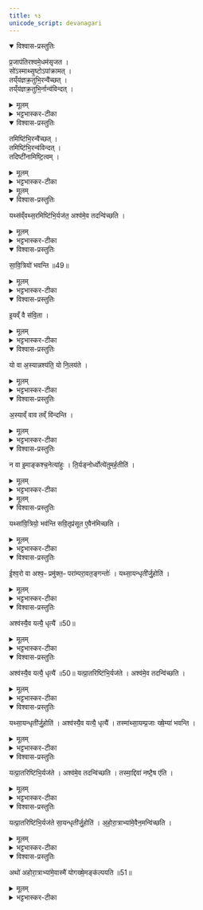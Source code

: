 ```yaml
---
title: १३
unicode_script: devanagari
---
```

<details open><summary>विश्वास-प्रस्तुतिः</summary>

प्र॒जाप॑तिरश्वमे॒धम॑सृजत ।  
सो॑ऽस्माथ्सृ॒ष्टोऽपा॑क्रामत् ।  
तय्ँय॑ज्ञक्र॒तुभि॒रन्वै॑च्छत् ।  
तय्ँय॑ज्ञक्र॒तुभि॒र्नान्व॑विन्दत् ।  
</details>

<details><summary>मूलम्</summary>

प्र॒जाप॑तिरश्वमे॒धम॑सृजत ।  
सो॑ऽस्माथ्सृ॒ष्टोऽपा॑क्रामत् ।  
तय्ँय॑ज्ञक्र॒तुभि॒रन्वै॑च्छत् ।  
तय्ँय॑ज्ञक्र॒तुभि॒र्नान्व॑विन्दत् ।  
</details>

<details><summary>भट्टभास्कर-टीका</summary>

1प्रजापतिरश्वमेधमिति ॥ यज्ञक्रतवो यूपवन्तः ।
</details>

<details open><summary>विश्वास-प्रस्तुतिः</summary>

तमिष्टि॑भि॒रन्वै॑च्छत् ।  
तमिष्टि॑भि॒रन्व॑विन्दत् ।  
तदिष्टी॑नामिष्टि॒त्वम् ।  
</details>

<details><summary>मूलम्</summary>

तमिष्टि॑भि॒रन्वै॑च्छत् ।  
तमिष्टि॑भि॒रन्व॑विन्दत् ।  
तदिष्टी॑नामिष्टि॒त्वम् ।  
</details>

<details><summary>भट्टभास्कर-टीका</summary>

इष्टित्वमिति । इष्यते प्राप्यते अश्वमेध आभिरिति इष्टयः 'इष गतौ' यद्वा - इच्छैव लाभान्ता ।
</details>


<details><summary>मूलम्</summary>

यथ्स॑व्ँवथ्स॒रमिष्टि॑भि॒र्यज॑ते ।
अश्व॑मे॒व तदन्वि॑च्छति ।
</details>

<details open><summary>विश्वास-प्रस्तुतिः</summary>

यथ्स॑व्ँवथ्स॒रमिष्टि॑भि॒र्यज॑त॒ अश्व॑मे॒व तदन्वि॑च्छति ।
</details>

<details><summary>मूलम्</summary>

यथ्स॑व्ँवथ्स॒रमिष्टि॑भि॒र्यज॑त॒ अश्व॑मे॒व तदन्वि॑च्छति ।
</details>

<details><summary>भट्टभास्कर-टीका</summary>

इष्टिभिरिति । सावित्रीभिरश्वस्यापक्रान्तस्य अन्वेषणस्थानीयं तत् यत्संवत्सरमिष्टिभिर्यजते ॥
</details>

<details open><summary>विश्वास-प्रस्तुतिः</summary>

सा॒वि॒त्रियो॑ भवन्ति ॥49॥  
</details>

<details><summary>मूलम्</summary>

सा॒वि॒त्रियो॑ भवन्ति ॥49॥  
</details>

<details><summary>भट्टभास्कर-टीका</summary>

2सावित्रियः सवित्रेऽष्टाकपालाः । विहितानामेव पुनर्वचनं गुणान्तराभिधानार्थम् ।
</details>

<details open><summary>विश्वास-प्रस्तुतिः</summary>

इ॒यव्ँ वै स॑वि॒ता ।
</details>

<details><summary>मूलम्</summary>

इ॒यव्ँ वै स॑वि॒ता ।
</details>

<details><summary>भट्टभास्कर-टीका</summary>

इयं वा इति । सर्वस्य प्रेरयित्री अनुज्ञात्री वा ।
</details>

<details open><summary>विश्वास-प्रस्तुतिः</summary>

यो वा अ॒स्यान्नश्य॑ति॒ यो नि॒लय॑ते ।
</details>

<details><summary>मूलम्</summary>

यो वा अ॒स्यान्नश्य॑ति॒ यो नि॒लय॑ते ।
</details>

<details><summary>भट्टभास्कर-टीका</summary>

तत्कथमित्याह - यो वा अस्यामिति । यः पदार्थोऽस्यां नश्यति पलायते अदर्शनं गच्छति वा, यश्च निलयते स्वदेशे निलीनो भवति अपवरकादौ सुरक्षितस्तिष्ठति । लीयतेर्व्यत्ययेन शप् ।
</details>

<details open><summary>विश्वास-प्रस्तुतिः</summary>

अ॒स्याव्ँ वाव तव्ँ वि॑न्दन्ति ।
</details>

<details><summary>मूलम्</summary>

अ॒स्याव्ँ वाव तव्ँ वि॑न्दन्ति ।
</details>

<details><summary>भट्टभास्कर-टीका</summary>

तं सर्वमप्यस्यां पृथिव्यामेव विन्दन्ति लभन्ते न तामतीत्य गच्छन्ति ॥
</details>

<details open><summary>विश्वास-प्रस्तुतिः</summary>

न वा इ॒माङ्कश्च॒नेत्या॑हुः ।
ति॒र्यङ्नोर्ध्वोत्ये॑तुमर्ह॒तीति॑ ।
</details>

<details><summary>मूलम्</summary>

न वा इ॒माङ्कश्च॒नेत्या॑हुः ।
ति॒र्यङ्नोर्ध्वोत्ये॑तुमर्ह॒तीति॑ ।
</details>

<details><summary>भट्टभास्कर-टीका</summary>

3तदेवाह - न वा इति ॥ इत्याहुरित्येतत् अर्हतीत्यस्यानन्तरं द्रष्टव्यम् । कश्चन कश्चिदपि गोपक्ष्यादिः तिर्यग्देहः, ऊर्ध्वदेहः पुरुषादिश्च इमां अत्येतुं अतिक्रम्य गन्तुं नार्हति न शक्नोतीत्याहुः पुराविदः ।
</details>


<details><summary>मूलम्</summary>

यथ्सा॑वि॒त्रियो॒ भव॑न्ति ।
स॒वि॒तृप्र॑सूत ए॒वैन॑मिच्छति ।
</details>

<details open><summary>विश्वास-प्रस्तुतिः</summary>

यथ्सा॑वि॒त्रियो॒ भव॑न्ति  सवि॒तृप्र॑सूत ए॒वैन॑मिच्छति ।
</details>

<details><summary>मूलम्</summary>

यथ्सा॑वि॒त्रियो॒ भव॑न्ति  सवि॒तृप्र॑सूत ए॒वैन॑मिच्छति ।
</details>

<details><summary>भट्टभास्कर-टीका</summary>

तस्मात् इयमेव सर्वस्य सवित्रीति सवितृत्वेनोपचर्यते । तस्मात्सावित्रत्वात् सवित्रैवानुज्ञात एनं अश्वं अनष्टं इच्छति नष्टमपि लभते वा । गत्यर्थस्य वर्णव्यत्ययेन छत्वम् ॥
</details>

<details open><summary>विश्वास-प्रस्तुतिः</summary>

ई॒श्व॒रो वा अश्व॒ᳶ प्रमु॑क्त॒ᳶ परा॑म्परा॒वत॒ङ्गन्तोः॑ ।
यथ्सा॒यन्धृती॑र्जु॒होति॑ ।
</details>

<details><summary>मूलम्</summary>

ई॒श्व॒रो वा अश्व॒ᳶ प्रमु॑क्त॒ᳶ परा॑म्परा॒वत॒ङ्गन्तोः॑ ।
यथ्सा॒यन्धृती॑र्जु॒होति॑ ।
</details>

<details><summary>भट्टभास्कर-टीका</summary>

4ईश्वरो वा इति ॥ प्रमुक्तत्वात् परांपरावतं अतिदूरदेशं गन्तुं ईश्वरः समर्थः स्यात् 'ईश्वरे तोसुन्कसुनौ' इति तोसुन् । 'उपसर्गाच्छन्दसि' इति वतिः ।
</details>

<details open><summary>विश्वास-प्रस्तुतिः</summary>

अश्व॑स्यै॒व यत्यै॒ धृत्यै॑ ॥50॥
</details>

<details><summary>मूलम्</summary>

अश्व॑स्यै॒व यत्यै॒ धृत्यै॑ ॥50॥
</details>

<details><summary>भट्टभास्कर-टीका</summary>

तस्मात् 'इह धृतिस्स्वाहा' इत्यादीनां धृतीनां सायं होमः अश्वस्य यत्यै यमनाय बन्धनाय भवति प्रमुक्तो न भवतीति यावत्, धृत्यै धारणाय भवति ॥
</details>

<details open><summary>विश्वास-प्रस्तुतिः</summary>

अश्व॑स्यै॒व यत्यै॒ धृत्यै॑ ॥50॥ यत्प्रा॒तरिष्टि॑भि॒र्यज॑ते ।
अश्व॑मे॒व तदन्वि॑च्छति ।
</details>

<details><summary>मूलम्</summary>

अश्व॑स्यै॒व यत्यै॒ धृत्यै॑ ॥50॥ यत्प्रा॒तरिष्टि॑भि॒र्यज॑ते ।
अश्व॑मे॒व तदन्वि॑च्छति ।
</details>

<details><summary>भट्टभास्कर-टीका</summary>

5यदित्यादि ॥ एवमुक्तेन प्रकारेण प्रातरिष्टिभिर्विमुक्तं अश्वं अन्विच्छति, सायं धृतिभिरविमुक्तत्वमेव क्रियत इति ।
</details>

<details open><summary>विश्वास-प्रस्तुतिः</summary>

यथ्सा॒यन्धृती॑र्जु॒होति॑ ।
अश्व॑स्यै॒व यत्यै॒ धृत्यै॑ ।
तस्मा॑थ्सा॒यम्प्र॒जाः ख्षे॒म्या॑ भवन्ति ।
</details>

<details><summary>मूलम्</summary>

यथ्सा॒यन्धृती॑र्जु॒होति॑ ।
अश्व॑स्यै॒व यत्यै॒ धृत्यै॑ ।
तस्मा॑थ्सा॒यम्प्र॒जाः ख्षे॒म्या॑ भवन्ति ।
</details>

<details><summary>भट्टभास्कर-टीका</summary>

क्षेम्या इति । क्षेमे साधवः क्षेमे भवा वा सायं प्रजा भवन्ति विस्रब्धत्वात्सायं धृतिभिर्गृह एवाश्वस्य गुप्तत्वात् ।
</details>

<details open><summary>विश्वास-प्रस्तुतिः</summary>

यत्प्रा॒तरिष्टि॑भि॒र्यज॑ते ।
अश्व॑मे॒व तदन्वि॑च्छति ।
तस्मा॒द्दिवा॑ नष्टै॒ष ए॑ति ।
</details>

<details><summary>मूलम्</summary>

यत्प्रा॒तरिष्टि॑भि॒र्यज॑ते ।
अश्व॑मे॒व तदन्वि॑च्छति ।
तस्मा॒द्दिवा॑ नष्टै॒ष ए॑ति ।
</details>

<details><summary>भट्टभास्कर-टीका</summary>

दिवा तु विमुक्तस्य गवादेरन्वेषणव्यग्रत्वान्न क्षेम्या भवन्ति, योगे व्यापृतत्वादिति भावः । विमुक्तमश्वमन्विच्छन्तो यस्मात् प्रातरिष्टिभिर्यजन्ति तस्मादद्यत्वेऽपि दिवा सर्वोऽपि नष्टैष एति नष्टं विमुक्तमिच्छतीति नष्टैषः । कर्मण्यण् । विमुक्तमन्विच्छन् गच्छति सर्वत्र ॥
</details>

<details open><summary>विश्वास-प्रस्तुतिः</summary>

यत्प्रा॒तरिष्टि॑भि॒र्यज॑ते सा॒यन्धृती॑र्जु॒होति॑ ।
अ॒हो॒रा॒त्राभ्या॑मे॒वैन॒मन्वि॑च्छति ।
</details>

<details><summary>मूलम्</summary>

यत्प्रा॒तरिष्टि॑भि॒र्यज॑ते सा॒यन्धृती॑र्जु॒होति॑ ।
अ॒हो॒रा॒त्राभ्या॑मे॒वैन॒मन्वि॑च्छति ।
</details>

<details><summary>भट्टभास्कर-टीका</summary>

6यदित्यादि ॥ प्रातस्सायं च इष्टिघृतिकरणात् अहोरात्राभ्यामेव सहायाभ्यां एनमन्विच्छति । ततो निश्चितो लाभ इति भावः ।
</details>

<details open><summary>विश्वास-प्रस्तुतिः</summary>

अथो॑ अहोरा॒त्राभ्या॑मे॒वास्मै॑ योगख्षे॒मङ्क॑ल्पयति ॥51॥  
</details>

<details><summary>मूलम्</summary>

अथो॑ अहोरा॒त्राभ्या॑मे॒वास्मै॑ योगख्षे॒मङ्क॑ल्पयति ॥51॥  
</details>

<details><summary>भट्टभास्कर-टीका</summary>

अथो अपिच अहोरात्राभ्यामेवाश्वस्य योगक्षेमं योगसहितं क्षेमं कल्पयति । प्रातरिष्टिभिर्योगं सायं धृतिभिः क्षेममिति ॥


इति तृतीये नवमे त्रयोदशोऽनुवाकः ॥  

</details>

